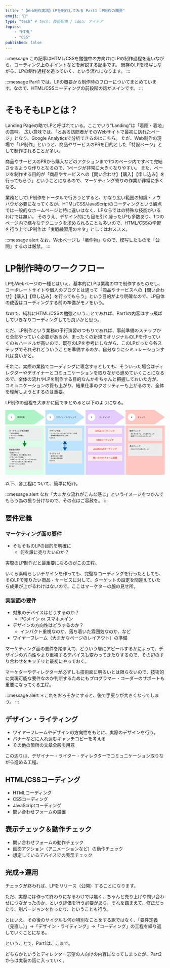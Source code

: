 ```yaml
---
title: "【Web制作実践】LPを制作してみる Part1 LP制作の概要"
emoji: "🐥"
type: "tech" # tech: 技術記事 / idea: アイデア
topics: 
    - "HTML"
    - "CSS"
published: false
---
```


:::message
この記事はHTML/CSSを勉強中の方向けにLPの制作過程を追いながら、コーディング上のポイントなどを解説する記事です。
既存のLPを模写しながら、LPの制作過程を追っていく、という流れになります。
:::

:::message
Part1 では、LPの概要から制作時のフローについてまとめています。なので、HTML/CSSコーディングの前段階の話がメインです。
:::


# そもそもLPとは？

Landing Pageの略でLPと呼ばれている。ここでいう"Landing"は「着陸・着地」の意味。
広い意味では、「とある訪問者がそのWebサイトで最初に訪れたページ」となり、Google Analyticsで分析できるのはこちら。
ただ、Web制作の現場で「LP制作」というと、商品やサービスのPRを目的とした「特設ページ」として制作されることが多い。

商品やサービスのPRから購入などのアクションまで1つのページ内ですべて完結させるような作りとなるので、1ページが非常に大きくなりやすい。
また、ページを制作する目的が「商品やサービスへの【問い合わせ】【購入】【申し込み】を行ってもらう」ということになるので、マーケティング寄りの作業が非常に多くなる。

業務としてLP制作をトータルで行おうとすると、かなり広い範囲の知識・ノウハウが必要になってくるが、HTML/CSS/JavaScriptのコーディングという観点では一般的なホームページと特に違いはなく、LPならではの特殊な技能がいるわけでは無い。
そのうえ、デザイン的にも目を引く凝ったLPも多数あり、1つのページ内で様々なテクニックを求められることも多いので、HTML/CSSの学習を行う上でLP制作は「実戦練習用のネタ」としてはおススメ。

:::message alert
なお、Webページも「著作物」なので、模写したものを「公開」するのは厳禁。
:::


# LP制作時のワークフロー

LPもWebページの一種とはいえ、基本的にLPは業務の中で制作するものだし、コーポレートサイトや個人のブログとは違って「商品やサービスへの【問い合わせ】【購入】【申し込み】を行ってもらう」という目的がより明確なので、LP自体の成否はコーディングする前の準備がモノをいう。

なので、純粋にHTML/CSSの勉強ということであれば、Part1の内容はすっ飛ばしていきなりコーディングしても良いかと思う。

ただ、LP制作という業務の予行演習のつもりであれば、事前準備のステップから全部やっていく必要があるが、まったくの新規でオリジナルのLPを作っていくのもハードルが高いので、既存のLPを参考にしながら、このLPだったら各ステップでそれぞれどういうことを準備するのか、自分なりにシミュレーションすれば良いかと。

それに、実際の業務でコーディングに専念するとしても、そういった場合はディレクターやデザイナーとコミュニケーションを取りながら進めていくことになるので、全体の流れやLPを制作する目的なんかをちゃんと把握しておいた方が、コミュニケーションの質も上がり、結果仕事のクオリティーも上がるので、全体を理解しようとするのは重要。

LP制作の過程を大まかに図でまとめると以下のようになる。

![](/images/web_practice_lp/lp-workflow.png)

以下、各工程について、簡単に紹介。

:::message alert
なお「大まかな流れがこんな感じ」というイメージをつかんでもらう為の振り分けなので、その点はご容赦を。
:::


## 要件定義

### マーケティング面の要件

- そもそものLPの目的を明確に
  - 何を誰に売りたいのか？

実際のLP制作だと最重要になるのがこの工程。

いくら素晴らしいデザインを作っても、完璧なコーディングを行ったとしても、そのLPで売りたい商品・サービスに対して、ターゲットの設定を間違えていたら成果が上がるわけはないので、ここはマーケターの腕の見せ所。

### 実装面の要件

- 対象のデバイスはどうするのか？
  - PCメイン or スマホメイン
- デザインの方向性はどうするのか？
  - インパクト重視なのか、落ち着いた雰囲気なのか、など
- ワイヤーフレーム（大まかなページのレイアウト）の準備

マーケティング面の要件を踏まえて、どういう層にアピールするかによって、デザインの方向性やより重視するデバイスも変わってきたりするので、その辺のすり合わせをキッチリと最初にやっておく。

マーケターやディレクターが必ずしも技術面に明るいとは限らないので、技術的に実現可能な要件なのか判断するためにもプログラマー・コーダーのサポートも重要になってくる工程。

:::message alert
＊これをおろそかにすると、後で手戻りが大きくなってしまう。
:::


## デザイン・ライティング

- ワイヤーフレームやデザインの方向性をもとに、実際のデザインを行う。
- バナーなどに入れ込むキャッチコピーを考える
- その他の箇所の文章全般を用意

この辺りは、デザイナー・ライター・ディレクターでコミュニケーション取りながら進める工程。

## HTML/CSSコーディング

- HTMLコーディング
- CSSコーディング
- JavaScriptコーディング
- 問い合わせフォームの設置

## 表示チェック＆動作チェック

- 問い合わせフォームの動作チェック
- 画面アクション（アニメーションなど）の動作チェック
- 想定しているデバイスでの表示チェック

## 完成→運用

チェックが終われば、LPをリリース（公開）することになります。

ただ、実際には作って終わりになるわけでは無く、ちゃんと売り上げや問い合わせにつながったのか、という評価を行う必要があり、それを踏まえて、修正だったり、別バージョンを作ったり、ということも行う。

とはいえ、その後のサイクルも何か特別なことをする訳ではなく、「要件定義（見直し）」→「デザイン・ライティング」→「コーディング」の工程を繰り返していくことになる。


ということで、Part1はここまで。

どちらかというとディレクター志望の人向けの内容になってしまったが、Part2からは実装の話に入っていく。